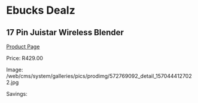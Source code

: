 
# Ebucks Dealz
## 17 Pin Juistar Wireless Blender
[Product Page](https://www.ebucks.com/web/shop/productSelected.do?prodId=572769092&catId=704987863)

Price: R429.00

Image: /web/cms/system/galleries/pics/prodimg/572769092_detail_1570444127022.jpg

Savings: 


	